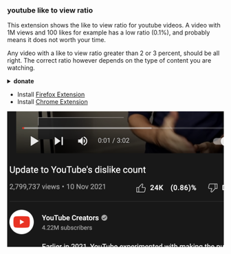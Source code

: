 ### youtube like to view ratio

This extension shows the like to view ratio for youtube videos.
A video with 1M views and 100 likes for example has a low ratio (0.1%), and probably means it does not worth your time.

Any video with a like to view ratio greater than 2 or 3 percent, should be all right.
The correct ratio however depends on the type of content you are watching.
  

<details>
<summary> <b>donate</b> </summary>
<p>

```
bitcoin: bc1qj78jrgsemj7qhgmht4gjmuwz3shrzk3evnv6kd
```
<img src="./assets/bc1qj78jrgsemj7qhgmht4gjmuwz3shrzk3evnv6kd.jpg" alt="bc1qj78jrgsemj7qhgmht4gjmuwz3shrzk3evnv6kd" title="Donate to bc1qj78jrgsemj7qhgmht4gjmuwz3shrzk3evnv6kd" width="240px" border="0" />
</summary>

</p>
</details>

<p></p>

- Install [Firefox Extension](https://addons.mozilla.org/firefox/addon/youtube-like-to-view-ratio/)
- Install [Chrome Extension](https://chrome.google.com/webstore/detail/youtube-like-to-view-rati/pjkjdnlpbfcociacjalpklkpebephmha)




![(like to view)%](./assets/readme.png)

